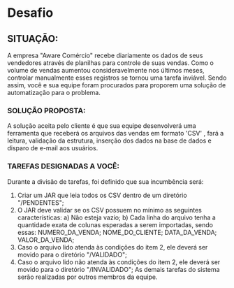# Desafio
## SITUAÇÃO:
 
A empresa "Aware Comércio" recebe diariamente os dados de seus vendedores através de planilhas para controle de suas vendas. Como o volume de vendas aumentou consideravelmente nos últimos meses, controlar manualmente esses registros se tornou uma tarefa inviável. Sendo assim, você e sua equipe foram procurados para proporem uma solução de automatização para o problema.
 
### SOLUÇÃO PROPOSTA:
 A solução aceita pelo cliente é que sua equipe desenvolverá uma ferramenta que receberá os arquivos das vendas em formato 'CSV' , fará a leitura, validação da estrutura, inserção dos dados na base de dados e disparo de e-mail aos usuários.
 
### TAREFAS DESIGNADAS A VOCÊ:
 Durante a divisão de tarefas, foi definido que sua incumbência será:
 1) Criar um JAR que leia todos os CSV dentro de um diretório "/PENDENTES";
 2) O JAR deve validar se os CSV possuem no mínimo as seguintes características:
 a) Não esteja vazio;
 b) Cada linha do arquivo tenha a quantidade exata de colunas esperadas a serem importadas, sendo essas: 
 NUMERO_DA_VENDA; NOME_DO_CLIENTE; DATA_DA_VENDA; VALOR_DA_VENDA;
 3) Caso o arquivo lido atenda às condições do item 2, ele deverá ser movido para o diretório "/VALIDADO";
 4) Caso o arquivo lido não atenda às condições do item 2, ele deverá ser movido para o diretório "/INVALIDADO";
 As demais tarefas do sistema serão realizadas por outros membros da equipe.
